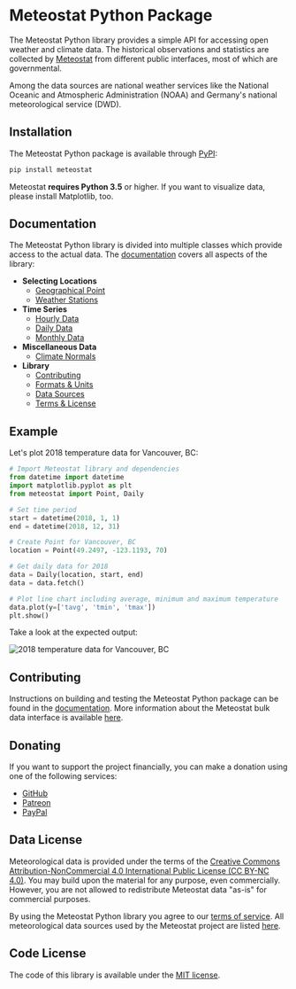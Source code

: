 # Meteostat Python Package

The Meteostat Python library provides a simple API for accessing open weather and climate data. The historical observations and statistics are collected by [Meteostat](https://meteostat.net) from different public interfaces, most of which are governmental.

Among the data sources are national weather services like the National Oceanic and Atmospheric Administration (NOAA) and Germany's national meteorological service (DWD).

## Installation

The Meteostat Python package is available through [PyPI](https://pypi.org/project/meteostat/):

```sh
pip install meteostat
```

Meteostat **requires Python 3.5** or higher. If you want to visualize data, please install Matplotlib, too.

## Documentation

The Meteostat Python library is divided into multiple classes which provide access to the actual data. The [documentation](https://dev.meteostat.net/python/) covers all aspects of the library:

* **Selecting Locations**
  * [Geographical Point](https://dev.meteostat.net/python/point.html)
  * [Weather Stations](https://dev.meteostat.net/python/stations.html)
* **Time Series**
  * [Hourly Data](https://dev.meteostat.net/python/hourly.html)
  * [Daily Data](https://dev.meteostat.net/python/daily.html)
  * [Monthly Data](https://dev.meteostat.net/python/monthly.html)
* **Miscellaneous Data**
  * [Climate Normals](https://dev.meteostat.net/python/normals.html)
* **Library**
  * [Contributing](https://dev.meteostat.net/python/contributing.html)
  * [Formats & Units](https://dev.meteostat.net/formats.html)
  * [Data Sources](https://dev.meteostat.net/sources.html)
  * [Terms & License](https://dev.meteostat.net/terms.html)

## Example

Let's plot 2018 temperature data for Vancouver, BC:

```python
# Import Meteostat library and dependencies
from datetime import datetime
import matplotlib.pyplot as plt
from meteostat import Point, Daily

# Set time period
start = datetime(2018, 1, 1)
end = datetime(2018, 12, 31)

# Create Point for Vancouver, BC
location = Point(49.2497, -123.1193, 70)

# Get daily data for 2018
data = Daily(location, start, end)
data = data.fetch()

# Plot line chart including average, minimum and maximum temperature
data.plot(y=['tavg', 'tmin', 'tmax'])
plt.show()
```

Take a look at the expected output:

![2018 temperature data for Vancouver, BC](https://dev.meteostat.net/assets/img/py-example-chart.046f8b8e.png)

## Contributing

Instructions on building and testing the Meteostat Python package can be found in the [documentation](https://dev.meteostat.net/python/contributing.html). More information about the Meteostat bulk data interface is available [here](https://dev.meteostat.net/bulk/).

## Donating

If you want to support the project financially, you can make a donation using one of the following services:

* [GitHub](https://github.com/sponsors/clampr)
* [Patreon](https://www.patreon.com/meteostat)
* [PayPal](https://www.paypal.com/donate?hosted_button_id=MQ67WRDC8EW38)

## Data License

Meteorological data is provided under the terms of the [Creative Commons Attribution-NonCommercial 4.0 International Public License (CC BY-NC 4.0)](https://creativecommons.org/licenses/by-nc/4.0/legalcode). You may build upon the material
for any purpose, even commercially. However, you are not allowed to redistribute Meteostat data "as-is" for commercial purposes.

By using the Meteostat Python library you agree to our [terms of service](https://dev.meteostat.net/docs/terms.html). All meteorological data sources used by the Meteostat project are listed [here](https://dev.meteostat.net/docs/sources.html).

## Code License

The code of this library is available under the [MIT license](https://opensource.org/licenses/MIT).
